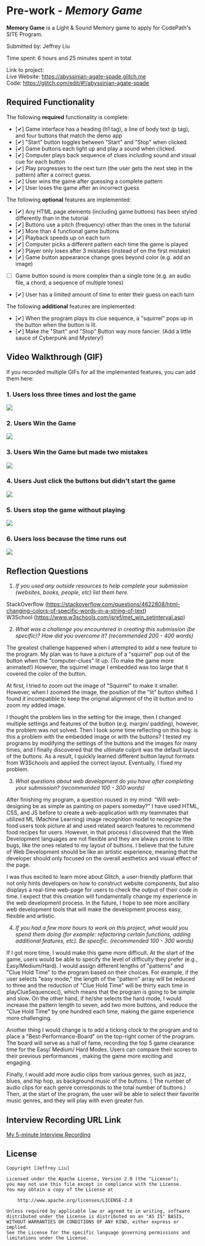 # Pre-work - *Memory Game*

**Memory Game** is a Light & Sound Memory game to apply for CodePath's SITE Program. 

Submitted by: Jeffrey Liu

Time spent: 6 hours and 25 minutes spent in total

Link to project:   
Live Website: https://abyssinian-agate-spade.glitch.me  
Code: https://glitch.com/edit/#!/abyssinian-agate-spade

## Required Functionality

The following **required** functionality is complete:

* [✔] Game interface has a heading (h1 tag), a line of body text (p tag), and four buttons that match the demo app
* [✔] "Start" button toggles between "Start" and "Stop" when clicked. 
* [✔] Game buttons each light up and play a sound when clicked. 
* [✔] Computer plays back sequence of clues including sound and visual cue for each button
* [✔] Play progresses to the next turn (the user gets the next step in the pattern) after a correct guess. 
* [✔] User wins the game after guessing a complete pattern
* [✔] User loses the game after an incorrect guess

The following **optional** features are implemented:

* [✔] Any HTML page elements (including game buttons) has been styled differently than in the tutorial
* [✔] Buttons use a pitch (frequency) other than the ones in the tutorial
* [✔] More than 4 functional game buttons
* [✔] Playback speeds up on each turn
* [✔] Computer picks a different pattern each time the game is played
* [✔] Player only loses after 3 mistakes (instead of on the first mistake)
* [✔] Game button appearance change goes beyond color (e.g. add an image)
* [ ] Game button sound is more complex than a single tone (e.g. an audio file, a chord, a sequence of multiple tones)
* [✔] User has a limited amount of time to enter their guess on each turn

The following **additional** features are implemented:

- [✔] When the program plays its clue sequence, a "squirrel" pops up in the button when the button is lit. 
- [✔] Make the "Start" and "Stop" Button way more fancier. (Add a little sauce of Cyberpunk and Mystery!) 

## Video Walkthrough (GIF)


If you recorded multiple GIFs for all the implemented features, you can add them here:

### 1. Users loss three times and lost the game  
![](https://github.com/CoderJeffrey/CodePath-Memory-Game/blob/main/Failure_Update.gif)  
### 2. Users Win the Game    
![](https://github.com/CoderJeffrey/CodePath-Memory-Game/blob/main/Success_Demo_Update.gif)  
### 3. Users Win the Game but made two mistakes   
![](https://github.com/CoderJeffrey/CodePath-Memory-Game/blob/main/Success_Demo_After_failing_twice_Update.gif)  
### 4. Users Just click the buttons but didn't start the game    
![](https://github.com/CoderJeffrey/CodePath-Memory-Game/blob/main/Without-Starting-The-Game_Update.gif)  

### 5. Users stop the game without playing
![](https://github.com/CoderJeffrey/CodePath-Memory-Game/blob/main/User_Quit_The_Game_Without_Playing_Update.gif)  

### 6. Users loss because the time runs out
![](https://github.com/CoderJeffrey/CodePath-Memory-Game/blob/main/Time_Run_Out.gif)  

## Reflection Questions
1. *If you used any outside resources to help complete your submission (websites, books, people, etc) list them here.* 
      
StackOverflow (https://stackoverflow.com/questions/4622808/html-changing-colors-of-specific-words-in-a-string-of-text)   
W3School (https://www.w3schools.com/jsref/met_win_setinterval.asp)

2. *What was a challenge you encountered in creating this submission (be specific)? How did you overcome it? (recommended 200 - 400 words)* 
     
The greatest challenge happened when I attempted to add a new feature to the program. My plan was to have a picture of a "squirrel" pop out of the button when the "computer-clues" lit up. (To make the game more animated!) However, the squirrel image I embedded was too large that it covered the color of the button.    
    
At first, I tried to zoom out the image of "Squirrel" to make it smaller. However, when I zoomed the image, the position of the "lit" button shifted. I found it incompatible to keep the original alignment of the lit button and to zoom my added image.   
    
I thought the problem lies in the setting for the image, then I changed multiple settings and features of the button (e.g. margin/ padding), however, the problem was not solved. Then I took some time reflecting on this bug: is this a problem with the embedded image or with the buttons? I tested my programs by modifying the settings of the buttons and the images for many times, and I finally discovered that the ultimate culprit was the default layout of the buttons. As a result, I quickly learned different button layout formats from W3Schools and applied the correct layout. Eventually, I fixed my problem.


3. *What questions about web development do you have after completing your submission? (recommended 100 - 300 words)*
       
After finishing my program, a question roused in my mind: “Will web-designing  be as simple as painting on papers someday?” I have used HTML, CSS, and JS before to create a web-application with my teammates that utilized  ML (Machine Learning) image recognition model to recognize the food users took picture at and used related search features to recommend food recipes for users. However, in that process I discovered that the Web Development languages are not flexible and they are always prone to little bugs, like the ones related to my layout of buttons. I believe that the future of Web Development should be like an artistic experience, meaning that the developer should only focused on the overall aesthetics and visual effect of the page.    
    
I was thus excited to learn more about Glitch, a user-friendly platform that not only hints developers on how to construct website components, but also displays a real-time web-page for users to check the output of their code in time. I expect that this creation will fundamentally change my experience in the web development process. In the future, I hope to see more ancillary web development tools that will make the development process easy, flexible and artistic.


4. *If you had a few more hours to work on this project, what would you spend them doing (for example: refactoring certain functions, adding additional features, etc). Be specific. (recommended 100 - 300 words)*
     
If I got more time, I would make this game more difficult. At the start of the game, users would be able to specify the level of difficulty they prefer (e.g., Easy/Medium/Hard). I would assign different lengths of "patterns" and "Clue Hold Time" to the program based on their choices. For example, if the user selects "easy mode," the length of the "pattern" array will be reduced to three and the reduction of "Clue Hold Time" will be thirty each time in playClueSequencec(), which means that the program is going to be simple and slow. On the other hand, if he/she selects the hard mode, I would increase the pattern length to seven, add two more buttons, and reduce the  "Clue Hold Time" by  one hundred each time, making the game experience more challenging.    
     
Another thing I would change is to add a ticking clock to the program and to place a "Best-Performance-Board" on the top-right corner of the program. The board will serve as a hall of fame, recording the top 5 game clearance time for the Easy/ Medium/ Hard Modes. Users can compare their scores to their previous performances , making the game more exciting and engaging.   
     
Finally, I would add more audio clips from various genres, such as jazz, blues, and hip hop, as background music of the buttons. ( The number of audio clips for each genre corresponds to the total number of buttons.) Then, at the start of the program, the user will be able to select their favorite music genres, and they will play with even greater fun.   



## Interview Recording URL Link

[My 5-minute Interview Recording](https://usc.zoom.us/rec/share/BhLeanMZi59gNzlyF13f4g-LjS_XHvmwdoc9bCp_ASEmeveEqGKSMzZe5raHxi0.0pbPz_jMh1NvmsMR?startTime=1648542878000)


## License

    Copyright [Jeffrey Liu]

    Licensed under the Apache License, Version 2.0 (the "License");
    you may not use this file except in compliance with the License.
    You may obtain a copy of the License at

        http://www.apache.org/licenses/LICENSE-2.0

    Unless required by applicable law or agreed to in writing, software
    distributed under the License is distributed on an "AS IS" BASIS,
    WITHOUT WARRANTIES OR CONDITIONS OF ANY KIND, either express or implied.
    See the License for the specific language governing permissions and
    limitations under the License.
